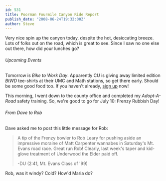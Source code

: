 ```yaml
---
id: 531
title: Poorman Fourmile Canyon Ride Report
publish_date: "2008-06-24T19:32:00Z"
author: Steve
---
```

Very nice spin up the canyon today, despite the hot, desiccating breeze. Lots of folks out on the road, which is great to see. Since I saw no one else out there, how did your lunches go?

###### Upcoming Events

Tomorrow is _Bike to Work Day_. Apparently CU is giving away limited edition _BtWD_ tee-shirts at their UMC and Math stations, so get there early. Should be some good food too. If you haven't already, [sign up](http://www.drcog.org/btwd2008/dsp_registerIndividual.cfm) now!

This morning, I went down to the county office and completed my _Adopt-A-Road_ safety training. So, we're good to go for July 10: Frenzy Rubbish Day!

###### From Dave to Rob

Dave asked me to post this little message for Rob:

> A tip of the Frenzy bowler to Rob Leary for pushing aside an impressive moraine of Matt Carpenter wannabes in Saturday's Mt. Evans road race. Great run Rob! Clearly, last week's taper and kid-glove treatment of Underwood the Elder paid off.
> 
> \-DU (2:41, Mt. Evans Class of '99)

Rob, was it windy? Cold? How'd Maria do?
